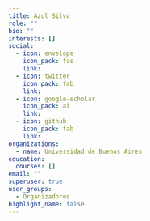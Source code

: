 ```yaml
---
title: Azul Silva
role: ""
bio: ""
interests: []
social:
  - icon: envelope
    icon_pack: fas
    link: 
  - icon: twitter
    icon_pack: fab
    link: 
  - icon: google-scholar
    icon_pack: ai
    link: 
  - icon: github
    icon_pack: fab
    link:
organizations:
  - name: Universidad de Buenos Aires
education:
  courses: []
email: ""
superuser: true
user_groups:
  - Organizadores
highlight_name: false
---
```

